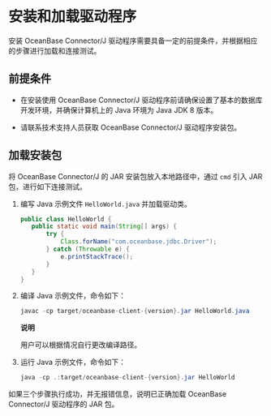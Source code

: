 安装和加载驱动程序 
==============================

安装 OceanBase Connector/J 驱动程序需要具备一定的前提条件，并根据相应的步骤进行加载和连接测试。

前提条件 
----------------------

* 在安装使用 OceanBase Connector/J 驱动程序前请确保设置了基本的数据库开发环境，并确保计算机上的 Java 环境为 Java JDK 8 版本。

  

* 请联系技术支持人员获取 OceanBase Connector/J 驱动程序安装包。

  




加载安装包 
-----------------------

将 OceanBase Connector/J 的 JAR 安装包放入本地路径中，通过 `cmd` 引入 JAR 包，进行如下连接测试。

1. 编写 Java 示例文件 `HelloWorld.java` 并加载驱动类。

   ```java
   public class HelloWorld {
      public static void main(String[] args) {
          try {
              Class.forName("com.oceanbase.jdbc.Driver");
          } catch (Throwable e) {
              e.printStackTrace();
          }
      }
   }
   ```

   

2. 编译 Java 示例文件，命令如下：

   ```java
   javac -cp target/oceanbase-client-{version}.jar HelloWorld.java
   ```

   
   **说明**

   

   用户可以根据情况自行更改编译路径。
   

3. 运行 Java 示例文件，命令如下：

   ```java
   java -cp .:target/oceanbase-client-{version}.jar HelloWorld
   ```

   




如果三个步骤执行成功，并无报错信息，说明已正确加载 OceanBase Connector/J 驱动程序的 JAR 包。
